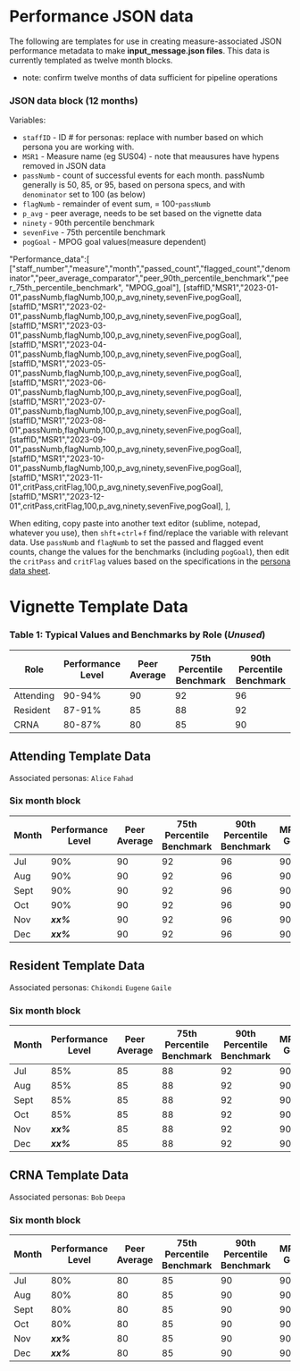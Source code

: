 # Performance JSON data
The following are templates for use in creating measure-associated JSON performance metadata to make **input_message.json files**.
This data is currently templated as twelve month blocks.
  - note: confirm twelve months of data sufficient for pipeline operations

### JSON data block (12 months)
Variables:
- `staffID` - ID # for personas: replace with number based on which persona you are working with.
- `MSR1` - Measure name (eg SUS04) - note that meausures have hypens removed in JSON data
- `passNumb` - count of successful events for each month. passNumb generally is 50, 85, or 95, based on persona specs, and with `denominator` set to 100 (as below)
- `flagNumb` - remainder of event sum, = 100-`passNumb`
- `p_avg` - peer average, needs to be set based on the vignette data
- `ninety` - 90th percentile benchmark
- `sevenFive` - 75th percentile benchmark
- `pogGoal` - MPOG goal values(measure dependent)

"Performance_data":[
    ["staff_number","measure","month","passed_count","flagged_count","denominator","peer_average_comparator","peer_90th_percentile_benchmark","peer_75th_percentile_benchmark", "MPOG_goal"],
    [staffID,"MSR1","2023-01-01",passNumb,flagNumb,100,p_avg,ninety,sevenFive,pogGoal],
    [staffID,"MSR1","2023-02-01",passNumb,flagNumb,100,p_avg,ninety,sevenFive,pogGoal],
    [staffID,"MSR1","2023-03-01",passNumb,flagNumb,100,p_avg,ninety,sevenFive,pogGoal],
    [staffID,"MSR1","2023-04-01",passNumb,flagNumb,100,p_avg,ninety,sevenFive,pogGoal],
    [staffID,"MSR1","2023-05-01",passNumb,flagNumb,100,p_avg,ninety,sevenFive,pogGoal],
    [staffID,"MSR1","2023-06-01",passNumb,flagNumb,100,p_avg,ninety,sevenFive,pogGoal],
    [staffID,"MSR1","2023-07-01",passNumb,flagNumb,100,p_avg,ninety,sevenFive,pogGoal],
    [staffID,"MSR1","2023-08-01",passNumb,flagNumb,100,p_avg,ninety,sevenFive,pogGoal],
    [staffID,"MSR1","2023-09-01",passNumb,flagNumb,100,p_avg,ninety,sevenFive,pogGoal],
    [staffID,"MSR1","2023-10-01",passNumb,flagNumb,100,p_avg,ninety,sevenFive,pogGoal],
    [staffID,"MSR1","2023-11-01",critPass,critFlag,100,p_avg,ninety,sevenFive,pogGoal],
    [staffID,"MSR1","2023-12-01",critPass,critFlag,100,p_avg,ninety,sevenFive,pogGoal],
  ],
  
  
When editing, copy paste into another text editor (sublime, notepad, whatever you use), then  `shft`+`ctrl`+`f` find/replace the variable with relevant data. Use `passNumb` and `flagNumb` to set the passed and flagged event counts, change the values for the benchmarks (including `pogGoal`), then edit the `critPass` and `critFlag` values based on the specifications in the [persona data sheet](https://docs.google.com/spreadsheets/d/1ZxtuEPI5EVfnO-YcvzGjbUSy3woixCsaz4slOCozVEU/edit#gid=0).

# Vignette Template Data
### Table 1: Typical Values and Benchmarks by Role (*Unused*)
 |Role|Performance Level|Peer Average|75th Percentile Benchmark|90th Percentile Benchmark|
|-----|-----------------|------------|------------------------|---------------|
|Attending|  90-94%|            90|             92|                96|
|Resident|   87-91%|            85|             88|                92|
|CRNA|       80-87%|            80|             85|                90|

## Attending Template Data
Associated personas: `Alice`   `Fahad`
### Six month block
|Month|Performance Level|Peer Average|75th Percentile Benchmark|90th Percentile Benchmark|MPOG Goal|
|-----|---------|---|---|---|---|
|Jul  |      90%| 90| 92| 96| 90|
|Aug  |      90%| 90| 92| 96| 90|
|Sept |      90%| 90| 92| 96| 90|
|Oct  |      90%| 90| 92| 96| 90|
|Nov  |***xx%***| 90| 92| 96| 90|
|Dec  |***xx%***| 90| 92| 96| 90|

## Resident Template Data
Associated personas: `Chikondi`  `Eugene`  `Gaile`
### Six month block
|Month|Performance Level|Peer Average|75th Percentile Benchmark|90th Percentile Benchmark|MPOG Goal|
|-----|---------|---|---|---|---|
|Jul  |      85%| 85| 88| 92| 90|
|Aug  |      85%| 85| 88| 92| 90|
|Sept |      85%| 85| 88| 92| 90|
|Oct  |      85%| 85| 88| 92| 90|
|Nov  |***xx%***| 85| 88| 92| 90|
|Dec  |***xx%***| 85| 88| 92| 90|

## CRNA Template Data
Associated personas: `Bob`   `Deepa`
### Six month block
|Month|Performance Level|Peer Average|75th Percentile Benchmark|90th Percentile Benchmark|MPOG Goal|
|-----|---------|---|---|---|---|
|Jul  |      80%| 80| 85| 90| 90|
|Aug  |      80%| 80| 85| 90| 90|
|Sept |      80%| 80| 85| 90| 90|
|Oct  |      80%| 80| 85| 90| 90|
|Nov  |***xx%***| 80| 85| 90| 90|
|Dec  |***xx%***| 80| 85| 90| 90|
